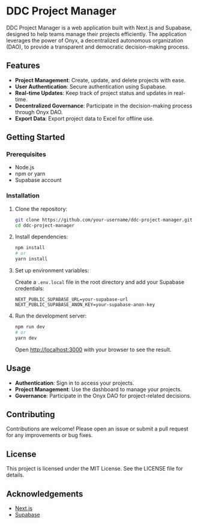 # DDC Project Manager

DDC Project Manager is a web application built with Next.js and Supabase, designed to help teams manage their projects efficiently. The application leverages the power of Onyx, a decentralized autonomous organization (DAO), to provide a transparent and democratic decision-making process.

## Features

- **Project Management**: Create, update, and delete projects with ease.
- **User Authentication**: Secure authentication using Supabase.
- **Real-time Updates**: Keep track of project status and updates in real-time.
- **Decentralized Governance**: Participate in the decision-making process through Onyx DAO.
- **Export Data**: Export project data to Excel for offline use.

## Getting Started

### Prerequisites

- Node.js
- npm or yarn
- Supabase account

### Installation

1. Clone the repository:

   ```sh
   git clone https://github.com/your-username/ddc-project-manager.git
   cd ddc-project-manager
   ```

2. Install dependencies:

   ```sh
   npm install
   # or
   yarn install
   ```

3. Set up environment variables:

   Create a `.env.local` file in the root directory and add your Supabase credentials:

   ```env
   NEXT_PUBLIC_SUPABASE_URL=your-supabase-url
   NEXT_PUBLIC_SUPABASE_ANON_KEY=your-supabase-anon-key
   ```

4. Run the development server:

   ```sh
   npm run dev
   # or
   yarn dev
   ```

   Open [http://localhost:3000](http://localhost:3000) with your browser to see the result.

## Usage

- **Authentication**: Sign in to access your projects.
- **Project Management**: Use the dashboard to manage your projects.
- **Governance**: Participate in the Onyx DAO for project-related decisions.

## Contributing

Contributions are welcome! Please open an issue or submit a pull request for any improvements or bug fixes.

## License

This project is licensed under the MIT License. See the LICENSE file for details.

## Acknowledgements

- [Next.js](https://nextjs.org/)
- [Supabase](https://supabase.com/)

